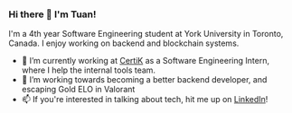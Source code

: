 ### Hi there 👋 I'm Tuan!

I'm a 4th year Software Engineering student at York University in Toronto, Canada. I enjoy working on backend and blockchain systems.

- 🔭 I’m currently working at [CertiK](https://www.certik.com/) as a Software Engineering Intern, where I help the internal tools team.
- 🌱 I’m working towards becoming a better backend developer, and escaping Gold ELO in Valorant
- 📫 If you're interested in talking about tech, hit me up on [LinkedIn](https://www.linkedin.com/in/tuansydau/)!

<!--
**tuansydau/tuansydau** is a ✨ _special_ ✨ repository because its `README.md` (this file) appears on your GitHub profile.

Here are some ideas to get you started:

- 🔭 I’m currently working on ...
- 🌱 I’m currently learning ...
- 👯 I’m looking to collaborate on ...
- 🤔 I’m looking for help with ...
- 💬 Ask me about ...
- 📫 How to reach me: ...
- 😄 Pronouns: ...
- ⚡ Fun fact: ...
-->
